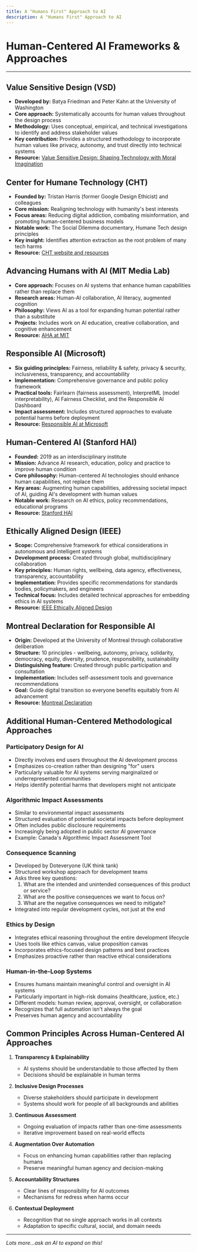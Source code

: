 ```yaml
---
title: A "Humans First" Approach to AI
description: A "Humans First" Approach to AI
---
```


# Human-Centered AI Frameworks & Approaches

---

## Value Sensitive Design (VSD)
- **Developed by:** Batya Friedman and Peter Kahn at the University of Washington
- **Core approach:** Systematically accounts for human values throughout the design process
- **Methodology:** Uses conceptual, empirical, and technical investigations to identify and address stakeholder values
- **Key contribution:** Provides a structured methodology to incorporate human values like privacy, autonomy, and trust directly into technical systems
- **Resource:** [Value Sensitive Design: Shaping Technology with Moral Imagination](https://mitpress.mit.edu/books/value-sensitive-design)

## Center for Humane Technology (CHT)
- **Founded by:** Tristan Harris (former Google Design Ethicist) and colleagues
- **Core mission:** Realigning technology with humanity's best interests
- **Focus areas:** Reducing digital addiction, combating misinformation, and promoting human-centered business models
- **Notable work:** The Social Dilemma documentary, Humane Tech design principles
- **Key insight:** Identifies attention extraction as the root problem of many tech harms
- **Resource:** [CHT website and resources](https://www.humanetech.com/)

## Advancing Humans with AI (MIT Media Lab)
- **Core approach:** Focuses on AI systems that enhance human capabilities rather than replace them
- **Research areas:** Human-AI collaboration, AI literacy, augmented cognition
- **Philosophy:** Views AI as a tool for expanding human potential rather than a substitute
- **Projects:** Includes work on AI education, creative collaboration, and cognitive enhancement
- **Resource:** [AHA at MIT](https://aha.media.mit.edu/)

## Responsible AI (Microsoft)
- **Six guiding principles:** Fairness, reliability & safety, privacy & security, inclusiveness, transparency, and accountability
- **Implementation:** Comprehensive governance and public policy framework
- **Practical tools:** Fairlearn (fairness assessment), InterpretML (model interpretability), AI Fairness Checklist, and the Responsible AI Dashboard
- **Impact assessment:** Includes structured approaches to evaluate potential harms before deployment
- **Resource:** [Responsible AI at Microsoft](https://www.microsoft.com/en-us/ai/responsible-ai)

## Human-Centered AI (Stanford HAI)
- **Founded:** 2019 as an interdisciplinary institute
- **Mission:** Advance AI research, education, policy and practice to improve human condition
- **Core philosophy:** Human-centered AI technologies should enhance human capabilities, not replace them
- **Key areas:** Augmenting human capabilities, addressing societal impact of AI, guiding AI's development with human values
- **Notable work:** Research on AI ethics, policy recommendations, educational programs
- **Resource:** [Stanford HAI](https://hai.stanford.edu/)

## Ethically Aligned Design (IEEE)
- **Scope:** Comprehensive framework for ethical considerations in autonomous and intelligent systems
- **Development process:** Created through global, multidisciplinary collaboration
- **Key principles:** Human rights, wellbeing, data agency, effectiveness, transparency, accountability
- **Implementation:** Provides specific recommendations for standards bodies, policymakers, and engineers
- **Technical focus:** Includes detailed technical approaches for embedding ethics in AI systems
- **Resource:** [IEEE Ethically Aligned Design](https://standards.ieee.org/industry-connections/ec/autonomous-systems/)

## Montreal Declaration for Responsible AI
- **Origin:** Developed at the University of Montreal through collaborative deliberation
- **Structure:** 10 principles - wellbeing, autonomy, privacy, solidarity, democracy, equity, diversity, prudence, responsibility, sustainability
- **Distinguishing feature:** Created through public participation and consultation
- **Implementation:** Includes self-assessment tools and governance recommendations
- **Goal:** Guide digital transition so everyone benefits equitably from AI advancement
- **Resource:** [Montreal Declaration](https://montrealdeclaration-responsibleai.com/)

## Additional Human-Centered Methodological Approaches

### Participatory Design for AI
- Directly involves end users throughout the AI development process
- Emphasizes co-creation rather than designing "for" users
- Particularly valuable for AI systems serving marginalized or underrepresented communities
- Helps identify potential harms that developers might not anticipate

### Algorithmic Impact Assessments
- Similar to environmental impact assessments
- Structured evaluation of potential societal impacts before deployment
- Often includes public disclosure requirements
- Increasingly being adopted in public sector AI governance
- Example: Canada's Algorithmic Impact Assessment Tool

### Consequence Scanning
- Developed by Doteveryone (UK think tank)
- Structured workshop approach for development teams
- Asks three key questions:
  1. What are the intended and unintended consequences of this product or service?
  2. What are the positive consequences we want to focus on?
  3. What are the negative consequences we need to mitigate?
- Integrated into regular development cycles, not just at the end

### Ethics by Design
- Integrates ethical reasoning throughout the entire development lifecycle
- Uses tools like ethics canvas, value proposition canvas
- Incorporates ethics-focused design patterns and best practices
- Emphasizes proactive rather than reactive ethical considerations

### Human-in-the-Loop Systems
- Ensures humans maintain meaningful control and oversight in AI systems
- Particularly important in high-risk domains (healthcare, justice, etc.)
- Different models: human review, approval, oversight, or collaboration
- Recognizes that full automation isn't always the goal
- Preserves human agency and accountability

## Common Principles Across Human-Centered AI Approaches

1. **Transparency & Explainability**
   - AI systems should be understandable to those affected by them
   - Decisions should be explainable in human terms

2. **Inclusive Design Processes**
   - Diverse stakeholders should participate in development
   - Systems should work for people of all backgrounds and abilities

3. **Continuous Assessment**
   - Ongoing evaluation of impacts rather than one-time assessments
   - Iterative improvement based on real-world effects

4. **Augmentation Over Automation**
   - Focus on enhancing human capabilities rather than replacing humans
   - Preserve meaningful human agency and decision-making

5. **Accountability Structures**
   - Clear lines of responsibility for AI outcomes
   - Mechanisms for redress when harms occur

6. **Contextual Deployment**
   - Recognition that no single approach works in all contexts
   - Adaptation to specific cultural, social, and domain needs

---

*Lots more...ask an AI to expand on this!*